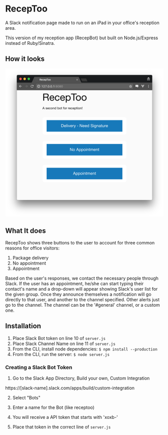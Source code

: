 # RecepToo

A Slack notification page made to run on an iPad in your office's reception area.

This version of my reception app (RecepBot) but built on Node.js/Express instead of Ruby/Sinatra.

## How it looks

![screenshot](/src/md/screenshot.png?raw=true)

## What It does

RecepToo shows three buttons to the user to account for three common reasons for office visitors:
1. Package delivery
2. No appointment
3. Appointment

Based on the user's responses, we contact the necessary people through Slack. If the user has an appointment, he/she can start typing their contact's name and a drop-down will appear showing Slack's user list for the given group. Once they announce themselves a notification will go directly to that user, and another to the channel specified. Other alerts just go to the channel. The channel can be the '#general' channel, or a custom one.

## Installation

1. Place Slack Bot token on line 10 of `server.js`
2. Place Slack Channel Name on line 11 of `server.js`
3. From the CLI, install node dependencies:
    `$ npm install --production`
4. From the CLI, run the server:
    `$ node server.js`

### Creating a Slack Bot Token

1) Go to the Slack App Directory, Build your own, Custom Integration

https://[slack-name].slack.com/apps/build/custom-integration

2) Select "Bots"

3) Enter a name for the Bot (like receptoo)

4) You will receive a API token that starts with 'xoxb-'

5) Place that token in the correct line of `server.js`
